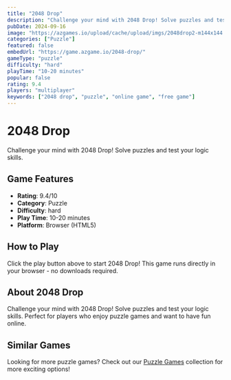 ```yaml
---
title: "2048 Drop"
description: "Challenge your mind with 2048 Drop! Solve puzzles and test your logic skills."
pubDate: 2024-09-16
image: "https://azgames.io/upload/cache/upload/imgs/2048drop2-m144x144.webp"
categories: ["Puzzle"]
featured: false
embedUrl: "https://game.azgame.io/2048-drop/"
gameType: "puzzle"
difficulty: "hard"
playTime: "10-20 minutes"
popular: false
rating: 9.4
players: "multiplayer"
keywords: ["2048 drop", "puzzle", "online game", "free game"]
---
```


# 2048 Drop

Challenge your mind with 2048 Drop! Solve puzzles and test your logic skills.

## Game Features

- **Rating**: 9.4/10
- **Category**: Puzzle
- **Difficulty**: hard
- **Play Time**: 10-20 minutes
- **Platform**: Browser (HTML5)

## How to Play

Click the play button above to start 2048 Drop! This game runs directly in your browser - no downloads required.

## About 2048 Drop

Challenge your mind with 2048 Drop! Solve puzzles and test your logic skills. Perfect for players who enjoy puzzle games and want to have fun online.

## Similar Games

Looking for more puzzle games? Check out our [Puzzle Games](/categories/puzzle) collection for more exciting options!

